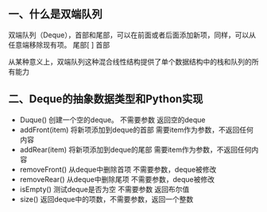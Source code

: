 ## 一、什么是双端队列

双端队列（Deque），首部和尾部，可以在前面或者后面添加新项，同样，可以从任意端移除现有项。 尾部[ ] 首部

从某种意义上，双端队列这种混合线性结构提供了单个数据结构中的栈和队列的所有能力

## 二、Deque的抽象数据类型和Python实现

- Duque() 创建一个空的deque。 不需要参数 返回空的deque
- addFront(item) 将新项添加到deque的首部 需要item作为参数，不返回任何内容
- addRear(item) 将新项添加到deque的尾部 需要item作为参数，不返回任何内容
- removeFront() 从deque中删除首项 不需要参数，deque被修改
- removeRear() 从deque中删除尾项 不需要参数，deque被修改
- isEmpty() 测试deque是否为空 不需要参数 返回布尔值
- size() 返回deque中的项数，不需要参数，返回一个整数